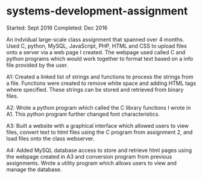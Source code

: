 # systems-development-assignment
Started: Sept 2016
Completed: Dec 2016

An indvidual large-scale class assignment that spanned over 4 months. Used C, python, MySQL, JavaScript, PHP, HTML and CSS to upload files onto a server via a web page I created. The webpage used called C and python programs which would work together to format text based on a info file provided by the user. 

A1: Created a linked list of strings and functions to process the strings from a file. Functions were created to remove white space and adding HTML tags where specified. These strings can be stored and retrieved from binary files. 

A2: Wrote a python program which called the C library functions I wrote in A1. This python program further changed font characteristics. 

A3: Built a website with a graphical interface which allowed users to view files, convert text to html files using the C program from assignment 2, and load files onto the class webserver. 

A4: Added MySQL database access to store and retrieve html pages using the webpage created in A3 and conversion program from previous assignments. Wrote a utility program which allows users to view and manage the database. 
